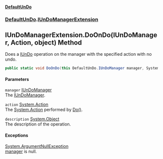 #### [DefaultUnDo](DefaultUnDo.md 'DefaultUnDo')
### [DefaultUnDo](DefaultUnDo.md#DefaultUnDo 'DefaultUnDo').[IUnDoManagerExtension](IUnDoManagerExtension.md 'DefaultUnDo.IUnDoManagerExtension')
## IUnDoManagerExtension.DoOnDo(IUnDoManager, Action, object) Method
Does a [IUnDo](IUnDo.md 'DefaultUnDo.IUnDo') operation on the manager with the specified action with no undo.  
```csharp
public static void DoOnDo(this DefaultUnDo.IUnDoManager manager, System.Action action, object description=null);
```
#### Parameters
<a name='DefaultUnDo_IUnDoManagerExtension_DoOnDo(DefaultUnDo_IUnDoManager_System_Action_object)_manager'></a>
`manager` [IUnDoManager](IUnDoManager.md 'DefaultUnDo.IUnDoManager')  
The [IUnDoManager](IUnDoManager.md 'DefaultUnDo.IUnDoManager').
  
<a name='DefaultUnDo_IUnDoManagerExtension_DoOnDo(DefaultUnDo_IUnDoManager_System_Action_object)_action'></a>
`action` [System.Action](https://docs.microsoft.com/en-us/dotnet/api/System.Action 'System.Action')  
The [System.Action](https://docs.microsoft.com/en-us/dotnet/api/System.Action 'System.Action') performed by [Do()](IUnDo_Do().md 'DefaultUnDo.IUnDo.Do()').
  
<a name='DefaultUnDo_IUnDoManagerExtension_DoOnDo(DefaultUnDo_IUnDoManager_System_Action_object)_description'></a>
`description` [System.Object](https://docs.microsoft.com/en-us/dotnet/api/System.Object 'System.Object')  
The description of the operation.
  
#### Exceptions
[System.ArgumentNullException](https://docs.microsoft.com/en-us/dotnet/api/System.ArgumentNullException 'System.ArgumentNullException')  
[manager](IUnDoManagerExtension_DoOnDo(IUnDoManager_Action_object).md#DefaultUnDo_IUnDoManagerExtension_DoOnDo(DefaultUnDo_IUnDoManager_System_Action_object)_manager 'DefaultUnDo.IUnDoManagerExtension.DoOnDo(DefaultUnDo.IUnDoManager, System.Action, object).manager') is null.
